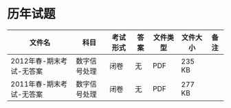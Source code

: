 # 历年试题

文件名|科目|考试形式|答案|文件类型|文件大小|备注
---|---|---|---|---|---|---
2012年春-期末考试-无答案|数字信号处理|闭卷|无|PDF|235 KB
2011年春-期末考试-无答案|数字信号处理|闭卷|无|PDF|277 KB

